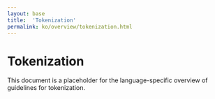 ```yaml
---
layout: base
title:  'Tokenization'
permalink: ko/overview/tokenization.html
---
```


# Tokenization

This document is a placeholder for the language-specific overview of
guidelines for tokenization.
